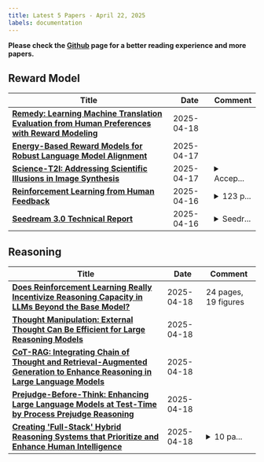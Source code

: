```yaml
---
title: Latest 5 Papers - April 22, 2025
labels: documentation
---
```

**Please check the [Github](https://github.com/dingyue772/DailyArxiv) page for a better reading experience and more papers.**

## Reward Model
| **Title** | **Date** | **Comment** |
| --- | --- | --- |
| **[Remedy: Learning Machine Translation Evaluation from Human Preferences with Reward Modeling](http://arxiv.org/abs/2504.13630v1)** | 2025-04-18 |  |
| **[Energy-Based Reward Models for Robust Language Model Alignment](http://arxiv.org/abs/2504.13134v1)** | 2025-04-17 |  |
| **[Science-T2I: Addressing Scientific Illusions in Image Synthesis](http://arxiv.org/abs/2504.13129v1)** | 2025-04-17 | <details><summary>Accep...</summary><p>Accepted to CVPR 2025. Code, docs, weight, benchmark and training data are all avaliable at https://jialuo-li.github.io/Science-T2I-Web</p></details> |
| **[Reinforcement Learning from Human Feedback](http://arxiv.org/abs/2504.12501v1)** | 2025-04-16 | <details><summary>123 p...</summary><p>123 pages. Web-native version at https://rlhfbook.com/</p></details> |
| **[Seedream 3.0 Technical Report](http://arxiv.org/abs/2504.11346v2)** | 2025-04-16 | <details><summary>Seedr...</summary><p>Seedream 3.0 Technical Report</p></details> |

## Reasoning
| **Title** | **Date** | **Comment** |
| --- | --- | --- |
| **[Does Reinforcement Learning Really Incentivize Reasoning Capacity in LLMs Beyond the Base Model?](http://arxiv.org/abs/2504.13837v1)** | 2025-04-18 | 24 pages, 19 figures |
| **[Thought Manipulation: External Thought Can Be Efficient for Large Reasoning Models](http://arxiv.org/abs/2504.13626v1)** | 2025-04-18 |  |
| **[CoT-RAG: Integrating Chain of Thought and Retrieval-Augmented Generation to Enhance Reasoning in Large Language Models](http://arxiv.org/abs/2504.13534v1)** | 2025-04-18 |  |
| **[Prejudge-Before-Think: Enhancing Large Language Models at Test-Time by Process Prejudge Reasoning](http://arxiv.org/abs/2504.13500v1)** | 2025-04-18 |  |
| **[Creating 'Full-Stack' Hybrid Reasoning Systems that Prioritize and Enhance Human Intelligence](http://arxiv.org/abs/2504.13477v1)** | 2025-04-18 | <details><summary>10 pa...</summary><p>10 pages; 3 figures; 1 table</p></details> |

